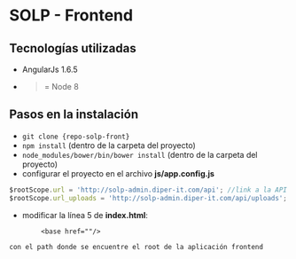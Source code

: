 # SOLP - Frontend

## Tecnologías utilizadas

* AngularJs 1.6.5
* >= Node 8

## Pasos en la instalación

* ``git clone {repo-solp-front}``
* ``npm install`` (dentro de la carpeta del proyecto)
* ``node_modules/bower/bin/bower install`` (dentro de la carpeta del proyecto)
* configurar el proyecto en el archivo **js/app.config.js**
````javascript
$rootScope.url = 'http://solp-admin.diper-it.com/api'; //link a la API
$rootScope.url_uploads = 'http://solp-admin.diper-it.com/api/uploads'; //link a la carpeta donde se encuentran los archivos subidos por el admin
````

* modificar la línea 5 de **index.html**:
````
		<base href=""/>
````
	con el path donde se encuentre el root de la aplicación frontend
